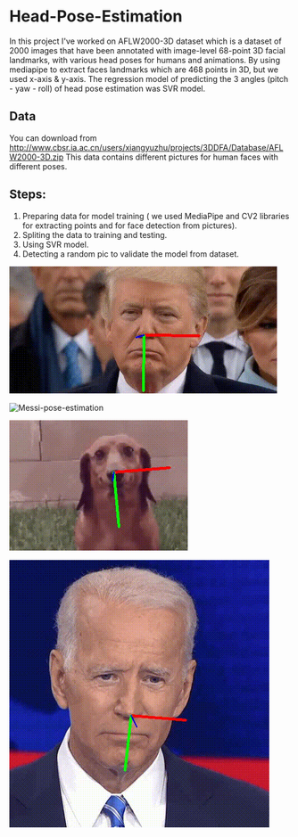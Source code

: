 # Head-Pose-Estimation
In this project I've worked on AFLW2000-3D dataset which is a dataset of 2000 images that have been annotated with image-level 68-point 3D facial landmarks, with various head poses for humans and animations.
By using mediapipe to extract faces landmarks which are 468 points in 3D, but we used x-axis & y-axis.
The regression model of predicting the 3 angles (pitch - yaw - roll) of head pose estimation was SVR model.

## Data
 You can download from http://www.cbsr.ia.ac.cn/users/xiangyuzhu/projects/3DDFA/Database/AFLW2000-3D.zip 
 This data contains different pictures for human faces with different poses.
 
 ## Steps:
  1) Preparing data for model training ( we used MediaPipe and CV2 libraries for extracting points and for face detection from pictures).
  2) Spliting the data to training and testing.
  3) Using SVR model.
  4) Detecting a random pic to validate the model from dataset.
  
  ![Trump-pose-estimation](https://github.com/NourhanNabil/Head-Pose-Estimation/blob/main/trump.gif)

  ![Messi-pose-estimation](https://github.com/NourhanNabil/Head-Pose-Estimation/blob/main/Messi.gif)
  
  ![Dog-pose-estimation](https://github.com/NourhanNabil/Head-Pose-Estimation/blob/main/dog.gif)

  ![Joe-pose-estimation](https://github.com/NourhanNabil/Head-Pose-Estimation/blob/main/joe.gif)

